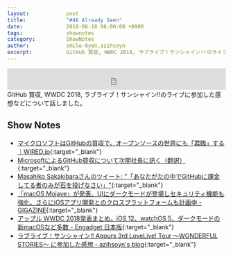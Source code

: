 ```yaml
---
layout:            post
title:             "#48 Already Seen"
date:              2018-06-18 06:00:00 +0900
tags:              shownotes
category:          ShowNotes
author:            smile-0yen,azihsoyn
excerpt:           GitHub 買収, WWDC 2018, ラブライブ！サンシャイン!!のライブに参加した感想などについて話しました。
---
```

<iframe width="100%" height="50" scrolling="no" frameborder="no" src="https://w.soundcloud.com/player/?url=https%3A//api.soundcloud.com/tracks/459703620&amp;auto_play=false&amp;hide_related=false&amp;show_user=true&amp;show_reposts=false&amp;visual=false&amp;show_artwork=false&amp;default_height=75"></iframe>
GitHub 買収, WWDC 2018, ラブライブ！サンシャイン!!のライブに参加した感想などについて話しました。

## Show Notes
- [マイクロソフトはGitHubの買収で、オープンソースの世界にも「君臨」する｜WIRED\.jp](https://wired.jp/2018/06/07/microsofts-github-deal/){:target="_blank"}
- [MicrosoftによるGitHub買収について次期社長に訊く（翻訳）](https://qiita.com/naruto/items/99d9f6ca9aff79020531){:target="_blank"}
- [Masahiko Sakakibaraさんのツイート: "「あなたがたの中でGitHubに課金してる者のみが石を投げなさい」"](https://twitter.com/rdlabo/status/1003477768414191616){:target="_blank"}
- [「macOS Mojave」が発表、UIにダークモードが登場しセキュリティ機能も強化、さらにiOSアプリ開発とのクロスプラットフォームも計画中 \- GIGAZINE](https://gigazine.net/news/20180605-macos-mojave-wwdc-2018/){:target="_blank"}
- [アップル WWDC 2018発表まとめ。iOS 12、watchOS 5、ダークモードの新macOSなど多数 \- Engadget 日本版](https://japanese.engadget.com/2018/06/04/wwdc-2018/){:target="_blank"}
- [ラブライブ！サンシャイン\!\! Aqours 3rd LoveLive\! Tour ～WONDERFUL STORIES～ に参加した感想 \- azihsoyn's blog](https://azihsoyn.hatenablog.com/entry/lovelive-sunshine-3rd-tour){:target="_blank"}
